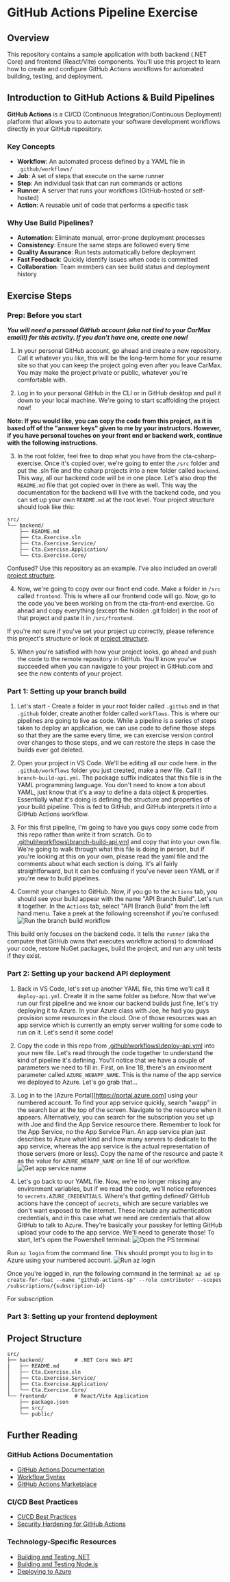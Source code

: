 # GitHub Actions Pipeline Exercise

## Overview

This repository contains a sample application with both backend (.NET Core) and frontend (React/Vite) components. You'll use this project to learn how to create and configure GitHub Actions workflows for automated building, testing, and deployment.

## Introduction to GitHub Actions & Build Pipelines

**GitHub Actions** is a CI/CD (Continuous Integration/Continuous Deployment) platform that allows you to automate your software development workflows directly in your GitHub repository.

### Key Concepts

- **Workflow**: An automated process defined by a YAML file in `.github/workflows/`
- **Job**: A set of steps that execute on the same runner
- **Step**: An individual task that can run commands or actions
- **Runner**: A server that runs your workflows (GitHub-hosted or self-hosted)
- **Action**: A reusable unit of code that performs a specific task

### Why Use Build Pipelines?

- **Automation**: Eliminate manual, error-prone deployment processes
- **Consistency**: Ensure the same steps are followed every time
- **Quality Assurance**: Run tests automatically before deployment
- **Fast Feedback**: Quickly identify issues when code is committed
- **Collaboration**: Team members can see build status and deployment history

## Exercise Steps

### Prep: Before you start

***You will need a personal GitHub account (aka not tied to your CarMax email!) for this activity. If you don't have one, create one now!***

1. In your personal GitHub account, go ahead and create a new repository. Call it whatever you like, this will be the long-term home for your resume site so that you can keep the project going even after you leave CarMax. You may make the project private or public, whatever you're comfortable with.

2. Log in to your personal GitHub in the CLI or in GitHub desktop and pull it down to your local machine. We're going to start scaffolding the project now!

**Note: If you would like, you can copy the code from this project, as it is based off of the "answer keys" given to me by your instructors. However, if you have personal touches on your front end or backend work, continue with the following instructions.**

3. In the root folder, feel free to drop what you have from the cta-csharp-exercise. Once it's copied over, we're going to enter the `/src` folder and put the .sln file and the csharp projects into a new folder called `backend`. This way, all our backend code will be in one place. Let's also drop the `README.md` file that got copied over in there as well. This way the documentation for the backend will live with the backend code, and you can set up your own `README.md` at the root level. Your project structure should look like this:

```
src/
└── backend/
    ├── README.md
    ├── Cta.Exercise.sln
    ├── Cta.Exercise.Service/
    ├── Cta.Exercise.Application/
    └── Cta.Exercise.Core/
```

Confused? Use this repository as an example. I've also included an overall [project structure](#project-structure).

4. Now, we're going to copy over our front end code. Make a folder in `/src` called `frontend`. This is where all our frontend code will go. Now, go to the code you've been working on from the cta-front-end exercise. Go ahead and copy everything (except the hidden .git folder) in the root of that project and paste it in `/src/frontend`.

If you're not sure if you've set your project up correctly, please reference this project's structure or look at [project structure](#project-structure).

5. When you're satisfied with how your project looks, go ahead and push the code to the remote repository in GitHub. You'll know you've succeeded when you can navigate to your project in GitHub.com and see the new contents of your project.

### Part 1: Setting up your branch build

1. Let's start - Create a folder in your root folder called `.github` and in that `.github` folder, create another folder called `workflows`. This is where our pipelines are going to live as code. While a pipeline is a series of steps taken to deploy an application, we can use code to define those steps so that they are the same every time, we can exercise version control over changes to those steps, and we can restore the steps in case the builds ever got deleted.

2. Open your project in VS Code. We'll be editing all our code here. in the `.github/workflows` folder you just created, make a new file. Call it `branch-build-api.yml`. The package suffix indicates that this file is in the YAML programming language. You don't need to know a ton about YAML, just know that it's a way to define a data object & properties. Essentially what it's doing is defining the structure and properties of your build pipeline. This is fed to GitHub, and GitHub interprets it into a GitHub Actions workflow.

3. For this first pipeline, I'm going to have you guys copy some code from this repo rather than write it from scratch. Go to [.github\workflows\branch-build-api.yml](.github\workflows\branch-build-api.yml) and copy that into your own file. We're going to walk through what this file is doing in person, but if you're looking at this on your own, please read the yaml file and the comments about what each section is doing. It's all fairly straightforward, but it can be confusing if you've never seen YAML or if you're new to build pipelines.

4. Commit your changes to GitHub. Now, if you go to the `Actions` tab, you should see your build appear with the name "API Branch Build". Let's run it together. In the `Actions` tab, select "API Branch Build" from the left hand menu. Take a peek at the following screenshot if you're confused:
![Run the branch build workflow](./images/run-branchbuild-workflow.png)

This build only focuses on the backend code. It tells the `runner` (aka the computer that GitHub owns that executes workflow actions) to download your code, restore NuGet packages, build the project, and run any unit tests if they exist.

### Part 2: Setting up your backend API deployment

1. Back in VS Code, let's set up another YAML file, this time we'll call it `deploy-api.yml`. Create it in the same folder as before. Now that we've run our first pipeline and we know our backend builds just fine, let's try deploying it to Azure. In your Azure class with Joe, he had you guys provision some resources in the cloud. One of those resources was an app service which is currently an empty server waiting for some code to run on it. Let's send it some code!

2. Copy the code in this repo from [.github\workflows\deploy-api.yml](.github\workflows\deploy-api.yml) into your new file. Let's read through the code together to understand the kind of pipeline it's defining. You'll notice that we have a couple of parameters we need to fill in. First, on line 18, there's an environment parameter called `AZURE_WEBAPP_NAME`. This is the name of the app service we deployed to Azure. Let's go grab that...

3. Log in to the [Azure Portal][https://portal.azure.com] using your numbered account. To find your app service quickly, search "wapp" in the search bar at the top of the screen. Navigate to the resource when it appears. Alternatively, you can search for the subscription you set up with Joe and find the App Service resource there. Remember to look for the App Service, no the App Service Plan. An app service plan just describes to Azure what kind and how many servers to dedicate to the app service, whereas the app service is the actual representation of those servers (more or less). Copy the name of the resource and paste it as the value for `AZURE_WEBAPP_NAME` on line 18 of our workflow.
![Get app service name](./images/get-appservice-name.png)

4. Let's go back to our YAML file. Now, we're no longer missing any environment variables, but if we read the code, we'll notice references to `secrets.AZURE_CREDENTIALS`. Where's that getting defined? GitHub actions have the concept of `secrets`, which are secure variables we don't want exposed to the internet. These include any authentication credentials, and in this case what we need are credentials that allow GitHub to talk to Azure. They're basically your passkey for letting GitHub upload your code to the app service. We'll need to generate those! To start, let's open the Powershell terminal:
![Open the PS terminal](./images/get-spo-1.png)

Run `az login` from the command line. This should prompt you to log in to Azure using your numbered account.
![Run az login](./images/get-spo-2.png)

Once you're logged in, run the following command in the terminal: `az ad sp create-for-rbac --name "github-actions-sp" --role contributor --scopes /subscriptions/{subscription-id}`

For subscription 


### Part 3: Setting up your frontend deployment

## Project Structure
```
src/
├── backend/          # .NET Core Web API
|   ├── README.md
│   ├── Cta.Exercise.sln
│   ├── Cta.Exercise.Service/
│   ├── Cta.Exercise.Application/
│   └── Cta.Exercise.Core/
└── frontend/         # React/Vite Application
    ├── package.json
    ├── src/
    └── public/
```

## Further Reading

### GitHub Actions Documentation
- [GitHub Actions Documentation](https://docs.github.com/en/actions)
- [Workflow Syntax](https://docs.github.com/en/actions/using-workflows/workflow-syntax-for-github-actions)
- [GitHub Actions Marketplace](https://github.com/marketplace?type=actions)

### CI/CD Best Practices
- [CI/CD Best Practices](https://docs.github.com/en/actions/guides/about-continuous-integration)
- [Security Hardening for GitHub Actions](https://docs.github.com/en/actions/security-guides/security-hardening-for-github-actions)

### Technology-Specific Resources
- [Building and Testing .NET](https://docs.github.com/en/actions/automating-builds-and-tests/building-and-testing-net)
- [Building and Testing Node.js](https://docs.github.com/en/actions/automating-builds-and-tests/building-and-testing-nodejs)
- [Deploying to Azure](https://docs.github.com/en/actions/deployment/deploying-to-your-cloud-provider/deploying-to-azure)
